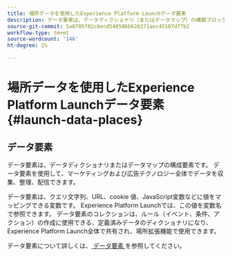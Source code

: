```yaml
---
title: 場所データを使用したExperience Platform Launchデータ要素
description: データ要素は、データディクショナリ（またはデータマップ）の構築ブロックです。
source-git-commit: 5a0705f02c8ecd540506b628371aec45107df7b2
workflow-type: tm+mt
source-wordcount: '146'
ht-degree: 2%

---
```



# 場所データを使用したExperience Platform Launchデータ要素 {#launch-data-places}

## データ要素

データ要素は、データディクショナリまたはデータマップの構成要素です。 データ要素を使用して、マーケティングおよび広告テクノロジー全体でデータを収集、整理、配信できます。

データ要素は、クエリ文字列、URL、cookie 値、JavaScript変数などに値をマッピングできる変数です。 Experience Platform Launchでは、この値を変数名で参照できます。 データ要素のコレクションは、ルール（イベント、条件、アクション）の作成に使用できる、定義済みデータのディクショナリになり、Experience Platform Launch全体で共有され、場所拡張機能で使用できます。

データ要素について詳しくは、[ データ要素 ](https://docs.adobelaunch.com/launch-reference/managing-resources/data-elements) を参照してください。

